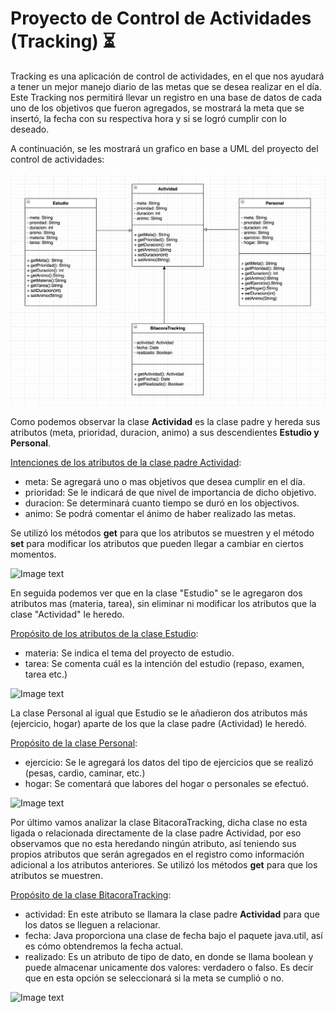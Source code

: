 # Proyecto de Control de Actividades (Tracking) :hourglass_flowing_sand:
Tracking es una aplicación de control de actividades, en el que nos ayudará a tener un mejor manejo diario de las metas que se desea realizar en el día.
Este Tracking nos permitirá llevar un registro en una base de datos de cada uno de los objetivos que fueron agregados, se mostrará la meta que se insertó, la fecha con su respectiva hora y si se logró cumplir con lo deseado.

A continuación, se les mostrará un grafico en base a UML del proyecto del control de actividades:

![Image text](https://github.com/Laura27-89/Project/blob/main/src/com/ucreativa/imagenes/UML_Tracking.jpg)

Como podemos observar la clase **Actividad** es la clase padre y hereda sus atributos (meta, prioridad, duracion, animo) a sus descendientes **Estudio y Personal**.

<ins>Intenciones de los atributos de la clase padre Actividad</ins>:
* meta: Se agregará uno o mas objetivos  que desea cumplir en el día.
* prioridad: Se le indicará de que nivel de importancia de dicho objetivo.
* duracion: Se determinará cuanto tiempo se duró en los objectivos.
* animo: Se podrá comentar el ánimo de haber realizado las metas.

Se utilizó los métodos **get** para que los atributos se muestren y el método **set** para modificar los atributos que pueden llegar a cambiar en ciertos momentos.

![Image text](https://github.com/Laura27-89/Project/blob/main/Actividad.jpg)

En seguida podemos ver que en la clase "Estudio" se le agregaron dos atributos mas (materia, tarea), sin eliminar ni modificar los atributos que la clase "Actividad" le heredo.

<ins>Propósito de los atributos de la clase Estudio</ins>:
* materia: Se indica el tema del proyecto de estudio.
* tarea: Se comenta cuál es la intención del estudio (repaso, examen, tarea etc.)

![Image text](https://github.com/Laura27-89/Project/blob/main/Estudio.jpg)

La clase Personal al igual que Estudio se le añadieron dos atributos más (ejercicio, hogar) aparte de los que la clase padre (Actividad) le heredó.

<ins>Propósito de la clase Personal</ins>:
* ejercicio: Se le agregará los datos del tipo de ejercicios que se realizó (pesas, cardio, caminar, etc.)
* hogar: Se comentará que labores del hogar o personales se efectuó.

![Image text](https://github.com/Laura27-89/Project/blob/main/Personal.jpg)

Por último vamos analizar la clase BitacoraTracking, dicha clase no esta ligada o relacionada directamente de la clase padre Actividad, por eso observamos que no esta heredando ningún atributo, así teniendo sus propios atributos que serán agregados en el registro como información adicional a los atributos anteriores.
Se utilizó los métodos **get** para que los atributos se muestren.

<ins>Propósito de la clase BitacoraTracking</ins>:
* actividad: En este atributo se llamara la clase padre **Actividad** para que los datos se lleguen a relacionar.
* fecha: Java proporciona una clase de fecha bajo el paquete java.util, así es cómo obtendremos la fecha actual.
* realizado: Es un atributo de tipo de dato, en donde se llama boolean y puede almacenar unicamente dos valores: verdadero o falso. Es decir que en esta opción se seleccionará si la meta se cumplió o no.

![Image text](https://github.com/Laura27-89/Project/blob/main/BT.jpg)








